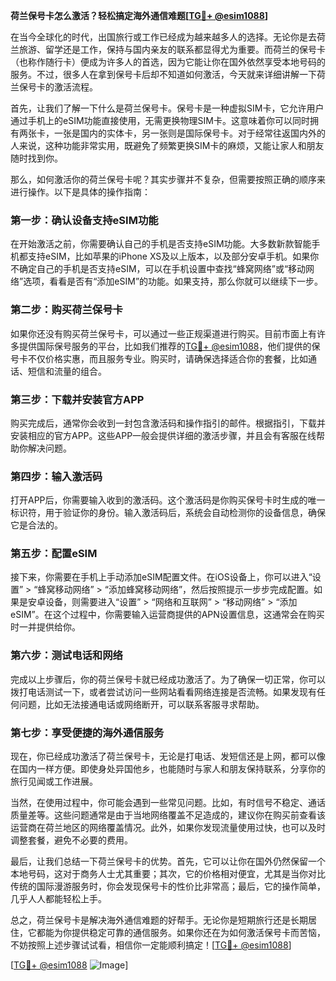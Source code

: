 **荷兰保号卡怎么激活？轻松搞定海外通信难题[[TG💪+ @esim1088](https://t.me/s/esim1088)]**

在当今全球化的时代，出国旅行或工作已经成为越来越多人的选择。无论你是去荷兰旅游、留学还是工作，保持与国内亲友的联系都显得尤为重要。而荷兰的保号卡（也称作随行卡）便成为许多人的首选，因为它能让你在国外依然享受本地号码的服务。不过，很多人在拿到保号卡后却不知道如何激活，今天就来详细讲解一下荷兰保号卡的激活流程。

首先，让我们了解一下什么是荷兰保号卡。保号卡是一种虚拟SIM卡，它允许用户通过手机上的eSIM功能直接使用，无需更换物理SIM卡。这意味着你可以同时拥有两张卡，一张是国内的实体卡，另一张则是国际保号卡。对于经常往返国内外的人来说，这种功能非常实用，既避免了频繁更换SIM卡的麻烦，又能让家人和朋友随时找到你。

那么，如何激活你的荷兰保号卡呢？其实步骤并不复杂，但需要按照正确的顺序来进行操作。以下是具体的操作指南：

### **第一步：确认设备支持eSIM功能**
在开始激活之前，你需要确认自己的手机是否支持eSIM功能。大多数新款智能手机都支持eSIM，比如苹果的iPhone XS及以上版本，以及部分安卓手机。如果你不确定自己的手机是否支持eSIM，可以在手机设置中查找“蜂窝网络”或“移动网络”选项，看看是否有“添加eSIM”的功能。如果支持，那么你就可以继续下一步。

### **第二步：购买荷兰保号卡**
如果你还没有购买荷兰保号卡，可以通过一些正规渠道进行购买。目前市面上有许多提供国际保号服务的平台，比如我们推荐的[TG💪+ @esim1088](https://t.me/s/esim1088)，他们提供的保号卡不仅价格实惠，而且服务专业。购买时，请确保选择适合你的套餐，比如通话、短信和流量的组合。

### **第三步：下载并安装官方APP**
购买完成后，通常你会收到一封包含激活码和操作指引的邮件。根据指引，下载并安装相应的官方APP。这些APP一般会提供详细的激活步骤，并且会有客服在线帮助你解决问题。

### **第四步：输入激活码**
打开APP后，你需要输入收到的激活码。这个激活码是你购买保号卡时生成的唯一标识符，用于验证你的身份。输入激活码后，系统会自动检测你的设备信息，确保它是合法的。

### **第五步：配置eSIM**
接下来，你需要在手机上手动添加eSIM配置文件。在iOS设备上，你可以进入“设置” > “蜂窝移动网络” > “添加蜂窝移动网络”，然后按照提示一步步完成配置。如果是安卓设备，则需要进入“设置” > “网络和互联网” > “移动网络” > “添加eSIM”。在这个过程中，你需要输入运营商提供的APN设置信息，这通常会在购买时一并提供给你。

### **第六步：测试电话和网络**
完成以上步骤后，你的荷兰保号卡就已经成功激活了。为了确保一切正常，你可以拨打电话测试一下，或者尝试访问一些网站看看网络连接是否流畅。如果发现有任何问题，比如无法接通电话或网络断开，可以联系客服寻求帮助。

### **第七步：享受便捷的海外通信服务**
现在，你已经成功激活了荷兰保号卡，无论是打电话、发短信还是上网，都可以像在国内一样方便。即使身处异国他乡，也能随时与家人和朋友保持联系，分享你的旅行见闻或工作进展。

当然，在使用过程中，你可能会遇到一些常见问题。比如，有时信号不稳定、通话质量差等。这些问题通常是由于当地网络覆盖不足造成的，建议你在购买前查看该运营商在荷兰地区的网络覆盖情况。此外，如果你发现流量使用过快，也可以及时调整套餐，避免不必要的费用。

最后，让我们总结一下荷兰保号卡的优势。首先，它可以让你在国外仍然保留一个本地号码，这对于商务人士尤其重要；其次，它的价格相对便宜，尤其是当你对比传统的国际漫游服务时，你会发现保号卡的性价比非常高；最后，它的操作简单，几乎人人都能轻松上手。

总之，荷兰保号卡是解决海外通信难题的好帮手。无论你是短期旅行还是长期居住，它都能为你提供稳定可靠的通信服务。如果你还在为如何激活保号卡而苦恼，不妨按照上述步骤试试看，相信你一定能顺利搞定！[[TG💪+ @esim1088](https://t.me/s/esim1088)]

[[TG💪+ @esim1088](https://t.me/s/esim1088) ![Image](https://i.postimg.cc/4NQfJmqS/Snipaste-2025-05-13-00-14-12.png)]